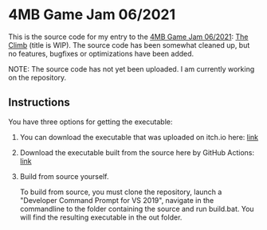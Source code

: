 # 4MB Game Jam 06/2021

This is the source code for my entry to the [4MB Game Jam 06/2021](https://itch.io/jam/4mb): [The Climb](https://grim69420.itch.io/tower-climb) (title is WIP).
The source code has been somewhat cleaned up, but no features, bugfixes or optimizations have been added.

NOTE: The source code has not yet been uploaded. I am currently working on the repository.

## Instructions

You have three options for getting the executable:
1. You can download the executable that was uploaded on itch.io here: [link](https://grim69420.itch.io/tower-climb#download)
2. Download the executable built from the source here by GitHub Actions: [link](https://github.com/Bendik-Hillestad/4MBGameJam_06_2021/releases/latest)
3. Build from source yourself.

   To build from source, you must clone the repository, launch a "Developer Command Prompt for VS 2019", navigate in the commandline to the folder containing the source and run build.bat.
   You will find the resulting executable in the out folder. 